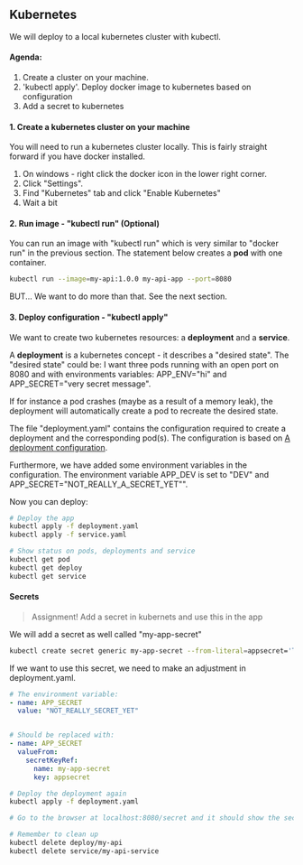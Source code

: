 ## Kubernetes
We will deploy to a local kubernetes cluster with kubectl. 

#### Agenda: 
1. Create a cluster on your machine.
3. 'kubectl apply'. Deploy docker image to kubernetes based on configuration
4. Add a secret to kubernetes


#### 1. Create a kubernetes cluster on your machine 
You will need to run a kubernetes cluster locally. This is fairly straight forward if you have docker installed.
 1. On windows - right click the docker icon in the lower right corner. 
 2. Click "Settings". 
 3. Find "Kubernetes" tab and click "Enable Kubernetes"
 4. Wait a bit

#### 2. Run image - "kubectl run" (Optional)
You can run an image with "kubectl run" which is very similar to "docker run" in the previous section.
The statement below creates a **pod** with one container.

```bash
kubectl run --image=my-api:1.0.0 my-api-app --port=8080
```
BUT... We want to do more than that. See the next section.
  
#### 3. Deploy configuration - "kubectl apply"
We want to create two kubernetes resources: a **deployment** and a **service**.

A **deployment** is a kubernetes concept - it describes a "desired state".
The "desired state" could be: I want three pods running with an open port on 8080 and with environments variables: APP_ENV="hi" and APP_SECRET="very secret message".

If for instance a pod crashes (maybe as a result of a memory leak), the deployment will automatically create a pod to recreate the desired state.  

The file "deployment.yaml" contains the configuration required to create a deployment and the corresponding pod(s). The configuration is based on [A deployment configuration](https://kubernetes.io/docs/concepts/workloads/controllers/deployment/#creating-a-deployment).

Furthermore, we have added some environment variables in the configuration. The environment variable APP_DEV is set to "DEV" and APP_SECRET="NOT_REALLY_A_SECRET_YET"".

Now you can deploy:
```bash
# Deploy the app
kubectl apply -f deployment.yaml
kubectl apply -f service.yaml

# Show status on pods, deployments and service
kubectl get pod
kubectl get deploy
kubectl get service
```   

#### Secrets

> Assignment! Add a secret in kubernets and use this in the app

We will add a secret as well called "my-app-secret"
```bash
kubectl create secret generic my-app-secret --from-literal=appsecret='This is a very secret message'
```

If we want to use this secret, we need to make an adjustment in deployment.yaml.

```yaml
# The environment variable:
- name: APP_SECRET
  value: "NOT_REALLY_SECRET_YET"


# Should be replaced with:
- name: APP_SECRET
  valueFrom:
    secretKeyRef:
      name: my-app-secret
      key: appsecret
``` 


```bash
# Deploy the deployment again
kubectl apply -f deployment.yaml

# Go to the browser at localhost:8080/secret and it should show the secret

# Remember to clean up
kubectl delete deploy/my-api
kubectl delete service/my-api-service
```   
